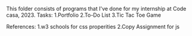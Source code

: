 This folder consists of programs that I've done for my internship at Code casa, 2023.
Tasks:
1.Portfolio
2.To-Do List
3.Tic Tac Toe Game

References:
1.w3 schools for css properities
2.Copy Assignment for js 
